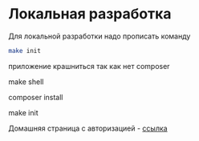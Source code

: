 # Локальная разработка

Для локальной разработки надо прописать команду

```bash
make init
```

приложение крашниться так как нет composer 

make shell

composer install

make init

Домашняя страница с авторизацией - [ссылка](http://localhost)
